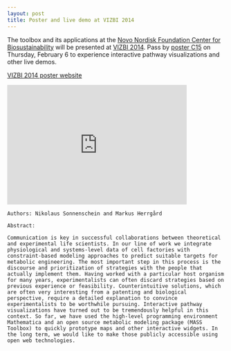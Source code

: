 ```yaml
--- 
layout: post 
title: Poster and live demo at VIZBI 2014
--- 
```


The toolbox and its applications at the [Novo Nordisk Foundation Center for Biosustainability](http://www.biosustain.dtu.dk/) will be presented at [VIZBI 2014](http://www.vizbi.org/2014). Pass by [poster C15](http://www.vizbi.org/Posters/2014/C15) on Thursday, February 6 to experience interactive pathway visualizations and other live demos. 

[VIZBI 2014 poster website](http://www.vizbi.org/Posters/2014/C15)
<iframe width="415" height="277" src="http://www.vizbi.org/Posters/Fullscreen/2014/C15" frameborder="0" allowfullscreen></iframe>

	Authors: Nikolaus Sonnenschein and Markus Herrgård

    Abstract:
    
    Communication is key in successful collaborations between theoretical and experimental life scientists. In our line of work we integrate physiological and systems-level data of cell factories with constraint-based modeling approaches to predict suitable targets for metabolic engineering. The most important step in this process is the discourse and prioritization of strategies with the people that actually implement them. Having worked with a particular host organism for many years, experimentalists can often discard strategies based on previous experience or feasibility. Counterintuitive solutions, which are often very interesting from a patenting and biological perspective, require a detailed explanation to convince experimentalists to be worthwhile pursuing. Interactive pathway visualizations have turned out to be tremendously helpful in this context. So far, we have used the high-level programming environment Mathematica and an open source metabolic modeling package (MASS Toolbox) to quickly prototype maps and other interactive widgets. In the long term, we would like to make those publicly accessible using open web technologies.